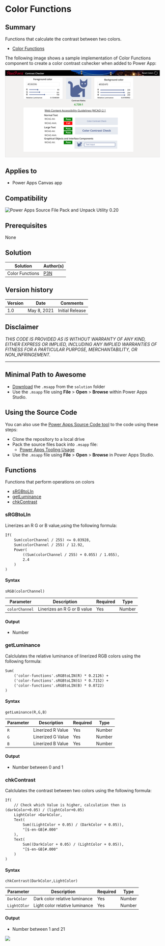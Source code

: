
# Color Functions

## Summary

Functions that calculate the contrast between two colors.  

* [Color Functions](https://github.com/pnp/powerfx-samples/tree/main/samples/color-functions)

The following image shows a sample implementation of Color Functions component to create a color contrast cshecker when added to Power App:

![Contrast Checker](assets/ContrastChecker.PNG)

## Applies to

* Power Apps Canvas app

## Compatibility

![Power Apps Source File Pack and Unpack Utility 0.20](https://img.shields.io/badge/PSAopa-0.20-green.svg)

## Prerequisites

None


## Solution

Solution|Author(s)
--------|---------
Color Functions  | [P3N](https://github.com/P3N-101)

## Version history

Version|Date|Comments
-------|----|--------
1.0|May 8, 2021|Initial Release


## Disclaimer

*THIS CODE IS PROVIDED *AS IS* WITHOUT WARRANTY OF ANY KIND, EITHER EXPRESS OR IMPLIED, INCLUDING ANY IMPLIED WARRANTIES OF FITNESS FOR A PARTICULAR PURPOSE, MERCHANTABILITY, OR NON_INFRINGEMENT.*

---
## Minimal Path to Awesome

* [Download](https://github.com/pnp/powerfx-samples/raw/main/samples/color-functions/solution/color-functions.msapp) the `.msapp` from the `solution` folder
* Use the `.msapp` file using **File** > **Open** > **Browse** within Power Apps Studio.

## Using the Source Code

  You can also use the [Power Apps Source Code tool](https://github.com/microsoft/PowerApps-Language-Tooling) to the code using these steps:

* Clone the repository to a local drive
* Pack the source files back into `.msapp` file:
  * [Power Apps Tooling Usage](https://github.com/microsoft/PowerApps-Language-Tooling)
* Use the `.msapp` file using **File** > **Open** > **Browse** in Power Apps Studio.

## Functions 

Functions that perform operations on colors

* [sRGBtoLIn](#sRGBtoLIn)
* [getLuminance](#getLuminance)
* [chkContrast](#IsCurrency)

### sRGBtoLIn

Linerizes an R G or B value,using the following formula:

```Excel
If(
    Sum(colorChannel / 255) <= 0.03928,
    Sum(colorChannel / 255) / 12.92,
    Power(
        ((Sum(colorChannel / 255) + 0.055) / 1.055),
        2.4
    )
)
```

#### Syntax

```excel
sRGB(colorChannel)
```

Parameter | Description|Required | Type
---|---|---|---
`colorChannel` | Linerizes an R G or B value |Yes | Number

#### Output

* Number

### getLuminance

Calclulates the relative luminance of linerized RGB colors using the following formula:

```excel
Sum(
    ('color-functions'.sRGBtoLIN(R) * 0.2126) + 
    ('color-functions'.sRGBtoLIN(G) * 0.7152) + 
    ('color-functions'.sRGBtoLIN(B) * 0.0722)
)
```

#### Syntax

```excel
getLuminance(R,G,B)
```

Parameter | Description|Required | Type
---|---|---|---
`R` | Linerized R Value |Yes | Number
`G` | Linerized G Value |Yes | Number
`B` | Linerized B Value |Yes | Number

#### Output

* Number between 0 and 1

### chkContrast

Calclulates the contrast between two colors using the following formula:

```excel
If(
    // Check which Value is higher, calculation then is (darkColor+0.05) / (lightColor+0.05)
    LightColor >DarkColor,
    Text(
        Sum((LightColor + 0.05) / (DarkColor + 0.05)),
        "[$-en-GB]#.000"
    ),
    Text(
        Sum((DarkColor + 0.05) / (LightColor + 0.05)),
        "[$-en-GB]#.000"
    )
)
```

#### Syntax

```excel
chkContrast(DarkColor,LightColor)
```

Parameter | Description|Required | Type
---|---|---|---
`DarkColor` | Dark color relative luminance |Yes | Number
`LightCOlor` | Light color relative luminance |Yes | Number

#### Output

* Number between 1 and 21

<img src="https://telemetry.sharepointpnp.com/powerfx-samples/samples/color-functions" />
